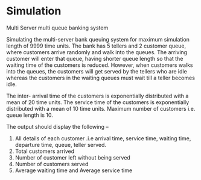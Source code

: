 # Simulation
Multi Server multi queue banking system

Simulating the multi-server bank queuing system for maximum simulation length of 9999 time units. The bank has 5 tellers and 2 customer queue, where customers arrive randomly and walk into the queues.
The arriving customer will enter that queue, having shorter queue length so that the waiting time of the customers is reduced. However, when customers walks into the queues, the customers will get served by the tellers who are idle whereas the customers in the waiting queues must wait till a teller becomes idle.

The inter- arrival time of the customers is exponentially distributed with a mean of 20 time units.
The service time of the customers is exponentially distributed with a mean of 10 time units.
Maximum number of customers i.e. queue length is 10.

The output should display the following – 
1. All details of each customer .i.e arrival time, service time, waiting time, departure time, queue, teller served.
2. Total customers arrived 
3. Number of customer left without being served 
4. Number of customers served 
5. Average waiting time and Average service time 

